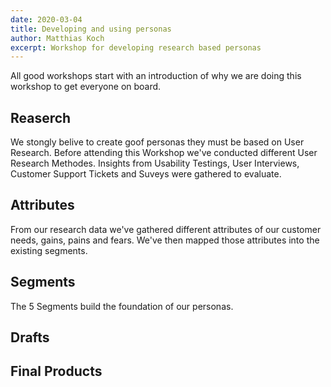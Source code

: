 ```yaml
---
date: 2020-03-04
title: Developing and using personas
author: Matthias Koch
excerpt: Workshop for developing research based personas
---
```


All good workshops start with an introduction of why we are doing this workshop to get everyone on board.

## Reaserch

We stongly belive to create goof personas they must be based on User Research. Before attending this Workshop we've conducted different User Research Methodes.
Insights from Usability Testings, User Interviews, Customer Support Tickets and Suveys were gathered to evaluate.

## Attributes

From our research data we've gathered different attributes of our customer needs, gains, pains and fears. We've then mapped those attributes into the existing segments.

## Segments

The 5 Segments build the foundation of our personas.

## Drafts

## Final Products
